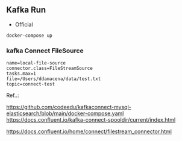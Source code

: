 
## Kafka Run

-  Official 
```shell
docker-compose up
```

### kafka Connect FileSource

````properties
name=local-file-source
connector.class=FileStreamSource
tasks.max=1
file=/Users/ddamacena/data/test.txt
topic=connect-test
````

Ref..:

https://github.com/codeedu/kafkaconnect-mysql-elasticsearch/blob/main/docker-compose.yaml  
https://docs.confluent.io/kafka-connect-spooldir/current/index.html   

https://docs.confluent.io/home/connect/filestream_connector.html


